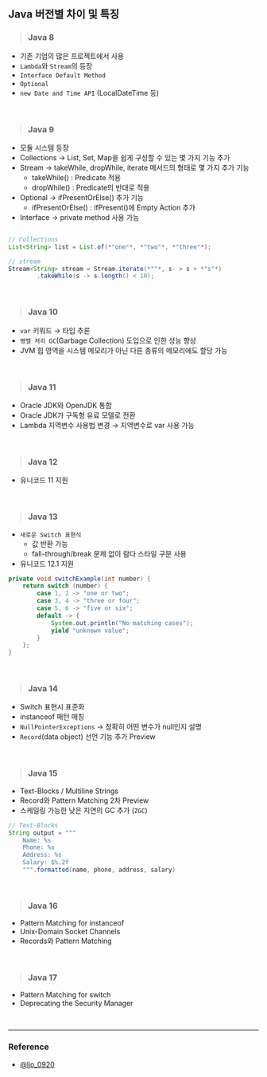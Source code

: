 ## Java 버전별 차이 및 특징

> ### Java 8

- 기존 기업의 많은 프로젝트에서 사용
- `Lambda`와 `Stream`의 등장
- `Interface Default Method`
- `Optional`
- `new Date and Time API` (LocalDateTime 등)

<br>

> ### Java 9

- 모듈 시스템 등장
- Collections → List, Set, Map을 쉽게 구성할 수 있는 몇 가지 기능 추가
- Stream → takeWhile, dropWhile, iterate 메서드의 형태로 몇 가지 추가 기능
  - takeWhile() : Predicate 적용
  - dropWhile() : Predicate의 반대로 적용
- Optional → ifPresentOrElse() 추가 기능
  - ifPresentOrElse() : ifPresent()에 Empty Action 추가
- Interface → private method 사용 가능

```java

// Collections
List<String> list = List.of(*"one"*, *"two"*, *"three"*);

// stream
Stream<String> stream = Stream.iterate(*""*, s- > s + *"s"*)
        .takeWhile(s -> s.length() < 10);
```

<br>

> ### Java 10

- `var` 키워드 → 타입 추론
- `병렬 처리 GC`(Garbage Collection) 도입으로 인한 성능 향상
- JVM 힙 영역을 시스템 메모리가 아닌 다른 종류의 메모리에도 할당 가능

<Br>

> ### Java 11

- Oracle JDK와 OpenJDK 통합
- Oracle JDK가 구독형 유료 모델로 전환
- Lambda 지역변수 사용법 변경 → 지역변수로 var 사용 가능

<br>

> ### Java 12

- 유니코드 11 지원

<br>

> ### Java 13

- `새로운 Switch 표현식`
  - 값 반환 가능
  - fall-through/break 문제 없이 람다 스타일 구문 사용
- 유니코드 12.1 지원

```java
private void switchExample(int number) {
    return switch (number) {
        case 1, 2 -> "one or two";
        case 3, 4 -> "three or four";
        case 5, 6 -> "five or six";
        default -> {
            System.out.println("No matching cases");
            yield "unknown value";
        }
    };
}
```

<br>

> ### Java 14

- Switch 표현시 표준화
- instanceof 패턴 매칭
- `NullPointerExceptions` → 정확히 어떤 변수가 null인지 설명
- `Record`(data object) 선언 기능 추가 Preview

<br>

> ### Java 15

- Text-Blocks / Multiline Strings
- Record와 Pattern Matching 2차 Preview
- 스케일링 가능한 낮은 지연의 GC 추가 (`ZGC`)

```java
// Text-Blocks
String output = """
    Name: %s
    Phone: %s
    Address: %s
    Salary: $%.2f
    """.formatted(name, phone, address, salary)
```

<br>

> ### Java 16

- Pattern Matching for instanceof
- Unix-Domain Socket Channels
- Records와 Pattern Matching

<br>

> ### Java 17

- Pattern Matching for switch
- Deprecating the Security Manager

<br>

---

### Reference

- [@ljo_0920](https://velog.io/@ljo_0920/java-버전별-차이-특징)
